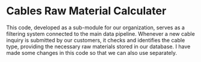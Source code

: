 # Cables Raw Material Calculater
This code, developed as a sub-module for our organization, serves as a filtering system connected to the main data pipeline. Whenever a new cable inquiry is submitted by our customers, it checks and identifies the cable type, providing the necessary raw materials stored in our database.
I have made some changes in this code so that we can also use separately. 
